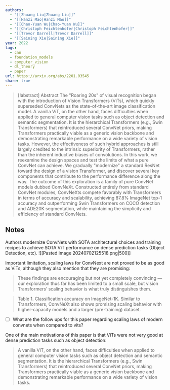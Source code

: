 ```yaml
---
authors:
  - "[[Zhuang Liu|Zhuang Liu]]"
  - "[[Hanzi Mao|Hanzi Mao]]"
  - "[[Chao-Yuan Wu|Chao-Yuan Wu]]"
  - "[[Christoph Feichtenhofer|Christoph Feichtenhofer]]"
  - "[[Trevor Darrell|Trevor Darrell]]"
  - "[[Saining Xie|Saining Xie]]"
year: 2022
tags:
  - cnn
  - foundation_models
  - computer_vision
  - dl_theory
  - paper
url: https://arxiv.org/abs/2201.03545
share: true
---
```

> [!abstract] Abstract
> The "Roaring 20s" of visual recognition began with the introduction of Vision Transformers (ViTs), which quickly superseded ConvNets as the state-of-the-art image classification model. A vanilla ViT, on the other hand, faces difficulties when applied to general computer vision tasks such as object detection and semantic segmentation. It is the hierarchical Transformers (e.g., Swin Transformers) that reintroduced several ConvNet priors, making Transformers practically viable as a generic vision backbone and demonstrating remarkable performance on a wide variety of vision tasks. However, the effectiveness of such hybrid approaches is still largely credited to the intrinsic superiority of Transformers, rather than the inherent inductive biases of convolutions. In this work, we reexamine the design spaces and test the limits of what a pure ConvNet can achieve. We gradually "modernize" a standard ResNet toward the design of a vision Transformer, and discover several key components that contribute to the performance difference along the way. The outcome of this exploration is a family of pure ConvNet models dubbed ConvNeXt. Constructed entirely from standard ConvNet modules, ConvNeXts compete favorably with Transformers in terms of accuracy and scalability, achieving 87.8% ImageNet top-1 accuracy and outperforming Swin Transformers on COCO detection and ADE20K segmentation, while maintaining the simplicity and efficiency of standard ConvNets.

## Notes

Authors modernize ConvNets with SOTA architectural choices and training recipes to achieve SOTA ViT performance on dense prediction tasks (Object Detection, etc).
![[Pasted image 20240702125518.png|500]]

Important limitation, scaling laws for ConvNext are not proved to be as good as ViTs, although they also mention that they are promising:

>These findings are encouraging but not yet completely convincing — our exploration thus far has been limited to a small scale, but vision Transformers’ scaling behavior is what truly distinguishes them.

> Table 1. Classification accuracy on ImageNet-1K. Similar to Transformers, ConvNeXt also shows promising scaling behavior with higher-capacity models and a larger (pre-training) dataset.

- [ ] What are the follow ups for this paper regarding scaling laws of modern convnets when compared to vits?

One of the main motivations of this paper is that ViTs were not very good at dense prediction tasks such as object detection:

> A vanilla ViT, on the other hand, faces difficulties when applied to general computer vision tasks such as object detection and semantic segmentation. It is the hierarchical Transformers (e.g., Swin Transformers) that reintroduced several ConvNet priors, making Transformers practically viable as a generic vision backbone and demonstrating remarkable performance on a wide variety of vision tasks.

